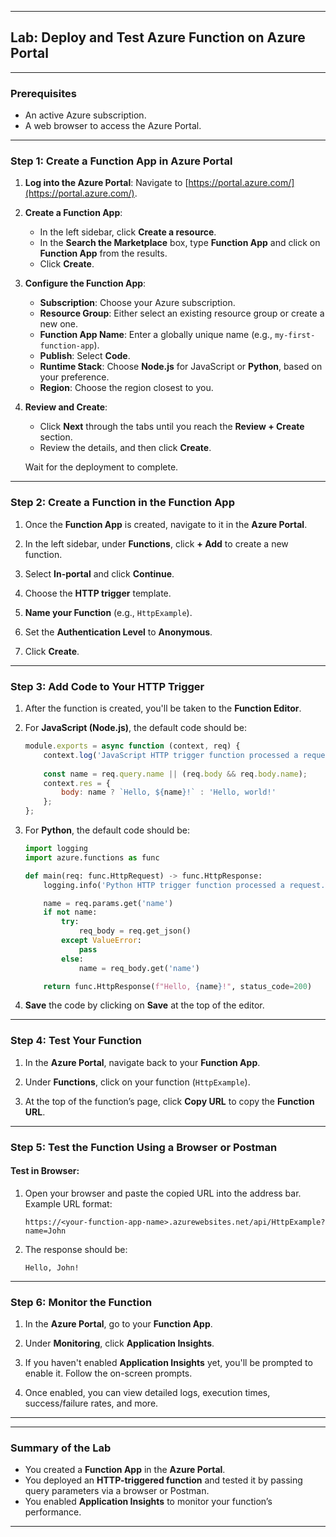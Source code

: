 
---
## **Lab: Deploy and Test Azure Function on Azure Portal**

---

### **Prerequisites**
- An active Azure subscription.
- A web browser to access the Azure Portal.

---

### **Step 1: Create a Function App in Azure Portal**
1. **Log into the Azure Portal**: Navigate to [https://portal.azure.com/](https://portal.azure.com/).
   
2. **Create a Function App**:
   - In the left sidebar, click **Create a resource**.
   - In the **Search the Marketplace** box, type **Function App** and click on **Function App** from the results.
   - Click **Create**.
   
3. **Configure the Function App**:
   - **Subscription**: Choose your Azure subscription.
   - **Resource Group**: Either select an existing resource group or create a new one.
   - **Function App Name**: Enter a globally unique name (e.g., `my-first-function-app`).
   - **Publish**: Select **Code**.
   - **Runtime Stack**: Choose **Node.js** for JavaScript or **Python**, based on your preference.
   - **Region**: Choose the region closest to you.
   
4. **Review and Create**:
   - Click **Next** through the tabs until you reach the **Review + Create** section.
   - Review the details, and then click **Create**.

   Wait for the deployment to complete.

---

### **Step 2: Create a Function in the Function App**
1. Once the **Function App** is created, navigate to it in the **Azure Portal**.
   
2. In the left sidebar, under **Functions**, click **+ Add** to create a new function.
   
3. Select **In-portal** and click **Continue**.
   
4. Choose the **HTTP trigger** template.
   
5. **Name your Function** (e.g., `HttpExample`).
   
6. Set the **Authentication Level** to **Anonymous**.
   
7. Click **Create**.

---

### **Step 3: Add Code to Your HTTP Trigger**
1. After the function is created, you'll be taken to the **Function Editor**.
   
2. For **JavaScript (Node.js)**, the default code should be:

   ```javascript
   module.exports = async function (context, req) {
       context.log('JavaScript HTTP trigger function processed a request.');
       
       const name = req.query.name || (req.body && req.body.name);
       context.res = {
           body: name ? `Hello, ${name}!` : 'Hello, world!'
       };
   };
   ```

3. For **Python**, the default code should be:

   ```python
   import logging
   import azure.functions as func

   def main(req: func.HttpRequest) -> func.HttpResponse:
       logging.info('Python HTTP trigger function processed a request.')

       name = req.params.get('name')
       if not name:
           try:
               req_body = req.get_json()
           except ValueError:
               pass
           else:
               name = req_body.get('name')

       return func.HttpResponse(f"Hello, {name}!", status_code=200)
   ```

4. **Save** the code by clicking on **Save** at the top of the editor.

---

### **Step 4: Test Your Function**
1. In the **Azure Portal**, navigate back to your **Function App**.
   
2. Under **Functions**, click on your function (`HttpExample`).
   
3. At the top of the function’s page, click **Copy URL** to copy the **Function URL**.

---

### **Step 5: Test the Function Using a Browser or Postman**
#### **Test in Browser**:
1. Open your browser and paste the copied URL into the address bar. 
   Example URL format:
   ```
   https://<your-function-app-name>.azurewebsites.net/api/HttpExample?name=John
   ```
   
2. The response should be:
   ```
   Hello, John!
   ```

---

### **Step 6: Monitor the Function**
1. In the **Azure Portal**, go to your **Function App**.
   
2. Under **Monitoring**, click **Application Insights**.
   
3. If you haven't enabled **Application Insights** yet, you'll be prompted to enable it. Follow the on-screen prompts.
   
4. Once enabled, you can view detailed logs, execution times, success/failure rates, and more.

---

---

### **Summary of the Lab**
- You created a **Function App** in the **Azure Portal**.
- You deployed an **HTTP-triggered function** and tested it by passing query parameters via a browser or Postman.
- You enabled **Application Insights** to monitor your function’s performance.

---
